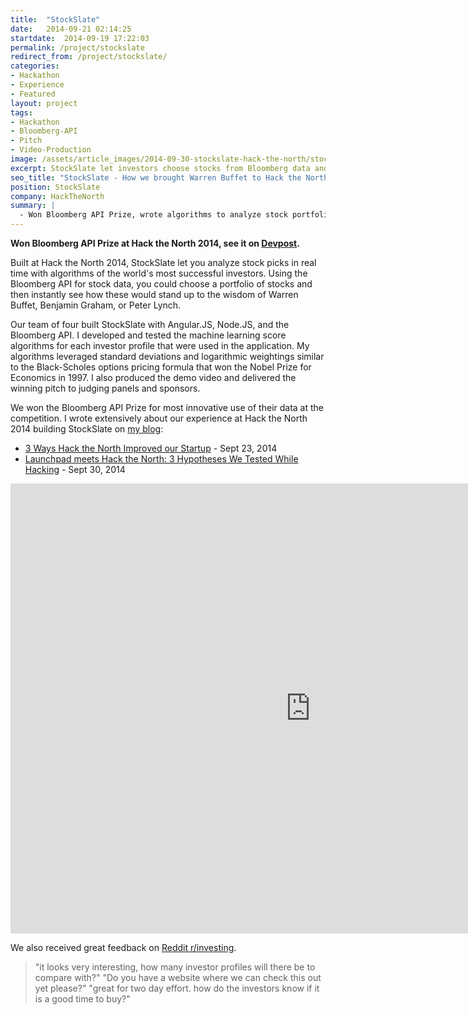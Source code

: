 ```yaml
---
title:  "StockSlate"
date:   2014-09-21 02:14:25
startdate:  2014-09-19 17:22:03
permalink: /project/stockslate
redirect_from: /project/stockslate/
categories:
- Hackathon
- Experience
- Featured
layout: project
tags:
- Hackathon
- Bloomberg-API
- Pitch
- Video-Production
image: /assets/article_images/2014-09-30-stockslate-hack-the-north/stock-slate-demo-retail-c.png
excerpt: StockSlate let investors choose stocks from Bloomberg data and then see how their portfolios would be judged by successful investors like Warren Buffet.
seo_title: "StockSlate - How we brought Warren Buffet to Hack the North | Andrew Paradi"
position: StockSlate
company: HackTheNorth
summary: |
  - Won Bloomberg API Prize, wrote algorithms to analyze stock portfolios
---
```


**Won Bloomberg API Prize at Hack the North 2014, see it on [Devpost](https://devpost.com/software/stock-slate).**

Built at Hack the North 2014, StockSlate let you analyze stock picks in real time with algorithms of the world's most successful investors. Using the Bloomberg API for stock data, you could choose a portfolio of stocks and then instantly see how these would stand up to the wisdom of Warren Buffet, Benjamin Graham, or Peter Lynch.

Our team of four built StockSlate with Angular.JS, Node.JS, and the Bloomberg API. I developed and tested the machine learning score algorithms for each investor profile that were used in the application. My algorithms leveraged standard deviations and logarithmic weightings similar to the Black-Scholes options pricing formula that won the Nobel Prize for Economics in 1997. I also produced the demo video and delivered the winning pitch to judging panels and sponsors.

We won the Bloomberg API Prize for most innovative use of their data at the competition. I wrote extensively about our experience at Hack the North 2014 building StockSlate on <a href="https://www.andrewparadi.com/blog">my blog</a>:

- <a href="http://andrewparadi.com/blog/3-ways-hack-the-north-improved-our-startup/">3 Ways Hack the North Improved our Startup</a> - Sept 23, 2014
- <a href="http://andrewparadi.com/blog/launchpad-meets-hack-north-3-hypotheses-tested-hacking/">Launchpad meets Hack the North: 3 Hypotheses We Tested While Hacking</a> - Sept 30, 2014

<iframe width="960" height="720" src="https://www.youtube-nocookie.com/embed/juY4bwJXMVE?rel=0&amp;showinfo=0" frameborder="0" allowfullscreen></iframe>

We also received great feedback on [Reddit r/investing](https://www.reddit.com/r/investing/comments/2h8ha7/created_this_in_36_hours_looking_for_feedback/).

> "it looks very interesting, how many investor profiles will there be to compare with?"
> "Do you have a website where we can check this out yet please?"
> "great for two day effort. how do the investors know if it is a good time to buy?"
